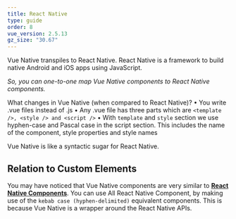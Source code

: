 ```yaml
---
title: React Native
type: guide
order: 8
vue_version: 2.5.13
gz_size: "30.67"
---
```


Vue Native transpiles to React Native. React Native is a framework to build native Android and iOS apps using JavaScript.

*So, you can one-to-one map Vue Native components to React Native components.*

What changes in Vue Native (when compared to React Native)?
• You write .vue files instead of .js
• Any .vue file has three parts which are `<template />, <style /> and <script />`
• With `template` and `style` section we use hyphen-case and Pascal case in the script section. This includes the name of the component, style properties and style names

Vue Native is like a syntactic sugar for React Native.

## Relation to Custom Elements

You may have noticed that Vue Native components are very similar to [**React Native Components**](https://facebook.github.io/react-native/docs/getting-started.html). You can use All React Native Component, by making use of the `kebab case (hyphen-delimited)` equivalent components. This is because Vue Native is a wrapper around the React Native APIs.